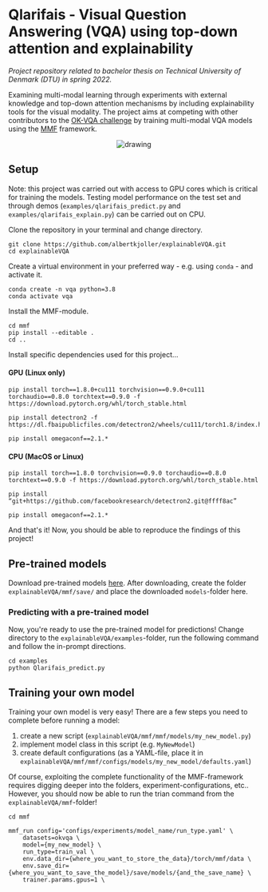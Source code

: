 # Qlarifais - Visual Question Answering (VQA) using top-down attention and explainability

*Project repository related to bachelor thesis on Technical University of Denmark (DTU) in spring 2022.*

Examining multi-modal learning through experiments with external knowledge and top-down attention mechanisms by including explainability tools for the visual modality. The project aims at competing with other contributors to the [OK-VQA challenge](https://okvqa.allenai.org/leaderboard.html) by training multi-modal VQA models using the [MMF](https://github.com/facebookresearch/mmf) framework. 

<p align="center">
  <img src="https://github.com/albertkjoller/explainableVQA/blob/main/qlarifais_yellow.png" alt="drawing"/>
</p>


## Setup

Note: this project was carried out with access to GPU cores which is critical for training the models. Testing model performance on the test set and through demos (`examples/qlarifais_predict.py` and `examples/qlarifais_explain.py`) can be carried out on CPU.

Clone the repository in your terminal and change directory.

    git clone https://github.com/albertkjoller/explainableVQA.git
    cd explainableVQA

Create a virtual environment in your preferred way - e.g. using `conda` - and activate it.

    conda create -n vqa python=3.8
    conda activate vqa

Install the MMF-module.

    cd mmf
    pip install --editable .
    cd ..

Install specific dependencies used for this project...

#### GPU (Linux only)
    pip install torch==1.8.0+cu111 torchvision==0.9.0+cu111 torchaudio==0.8.0 torchtext==0.9.0 -f https://download.pytorch.org/whl/torch_stable.html

    pip install detectron2 -f https://dl.fbaipublicfiles.com/detectron2/wheels/cu111/torch1.8/index.html
    
    pip install omegaconf==2.1.*

#### CPU (MacOS or Linux)
    pip install torch==1.8.0 torchvision==0.9.0 torchaudio==0.8.0 torchtext==0.9.0 -f https://download.pytorch.org/whl/torch_stable.html

    pip install “git+https://github.com/facebookresearch/detectron2.git@ffff8ac”
    
    pip install omegaconf==2.1.*


And that's it! Now, you should be able to reproduce the findings of this project!
	

## Pre-trained models

Download pre-trained models [here](https://drive.google.com/drive/folders/17o9YjWwAQ0rtvYC5QKM6TI_0yHcu6iSY?usp=sharing).
After downloading, create the folder `explainableVQA/mmf/save/` and place the downloaded `models`-folder here.

### Predicting with a pre-trained model

Now, you're ready to use the pre-trained model for predictions! Change directory to the `explainableVQA/examples`-folder, run the following command and follow the in-prompt directions.

    cd examples
    python Qlarifais_predict.py

## Training your own model

Training your own model is very easy! There are a few steps you need to complete before running a model:

1) create a new script (`explainableVQA/mmf/mmf/models/my_new_model.py`)
2) implement model class in this script (e.g. `MyNewModel`)
3) create default configurations (as a YAML-file, place it in `explainableVQA/mmf/mmf/configs/models/my_new_model/defaults.yaml`)

Of course, exploiting the complete functionality of the MMF-framework requires digging deeper into the folders, experiment-configurations, etc.. However, you should now be able to run the trian command from the `explainableVQA/mmf`-folder!

    cd mmf

    mmf_run config='configs/experiments/model_name/run_type.yaml' \
        datasets=okvqa \
        model={my_new_model} \
        run_type=train_val \
        env.data_dir={where_you_want_to_store_the_data}/torch/mmf/data \
        env.save_dir={where_you_want_to_save_the_model}/save/models/{and_the_save_name} \
        trainer.params.gpus=1 \
